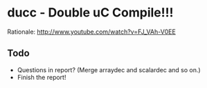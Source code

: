 # ducc - Double uC Compile!!!

Rationale: <http://www.youtube.com/watch?v=FJ_VAh-V0EE>

## Todo

 * Questions in report? (Merge arraydec and scalardec and so on.)
 * Finish the report!
